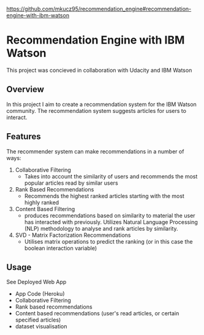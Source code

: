 https://github.com/mkucz95/recommendation_engine#recommendation-engine-with-ibm-watson


# Recommendation Engine with IBM Watson
This project was concieved in collaboration with Udacity and IBM Watson

## Overview
In this project I aim to create a recommendation system for the IBM Watson community. The recommendation system suggests articles for users to interact.

## Features
The recommender system can make recommendations in a number of ways:

1. Collaborative Filtering
    * Takes into account the similarity of users and recommends the most popular articles read by similar users
2. Rank Based Recommendations
     * Recommends the highest ranked articles starting with the most highly ranked
3. Content Based Filtering
     * produces recommendations based on similarity to material the user has interacted with previously. Utilizes Natural Language              Processing (NLP) methodology to analyse and rank articles by similarity.
4. SVD - Matrix Factorization Recommendations
    * Utilises matrix operations to predict the ranking (or in this case the boolean interaction variable)
## Usage
See Deployed Web App

* App Code (Heroku)
* Collaborative Filtering
* Rank based recommendations
* Content based recommendations (user's read articles, or certain specified articles)
* dataset visualisation
